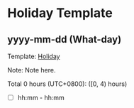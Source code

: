 # Holiday Template

## yyyy-mm-dd (What-day)

Template: [Holiday](Templates/Templates/Holiday-v2.md)

Note: Note here.

Total 0 hours (UTC+0800): ([0, 4) hours)
- [ ] hh:mm - hh:mm

